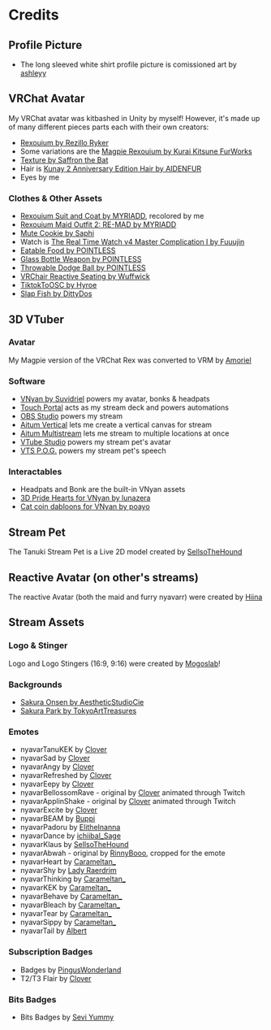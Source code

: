 # Credits

## Profile Picture
* The long sleeved white shirt profile picture is comissioned art by [ashleyy](https://vgen.co/eggromi)

## VRChat Avatar

My VRChat avatar was kitbashed in Unity by myself!  However, it's made up of many different pieces parts each with their own creators:

* [Rexouium by Rezillo Ryker](https://rezilloryker.gumroad.com/)
* Some variations are the [Magpie Rexouium by Kurai Kitsune FurWorks](https://www.patreon.com/KuraiKitsune)
* [Texture by Saffron the Bat](https://saffronthebat.gumroad.com/)
* Hair is [Kunay 2 Anniversary Edition Hair by AIDENFUR](https://aidenart.gumroad.com/)
* Eyes by me

### Clothes & Other Assets

* [Rexouium Suit and Coat by MYRIADD](https://myriadd.gumroad.com/), recolored by me
* [Rexouium Maid Outfit 2: RE-MAD by MYRIADD](https://myriadd.gumroad.com/)
* [Mute Cookie by Saphi](https://saphispacegoat.gumroad.com/)
* Watch is [The Real Time Watch v4 Master Complication I by Fuuujin](https://fuuujin.gumroad.com/)
* [Eatable Food by POINTLESS](https://pointlesscreations.gumroad.com/)
* [Glass Bottle Weapon by POINTLESS](https://pointlesscreations.gumroad.com/)
* [Throwable Dodge Ball by POINTLESS](https://pointlesscreations.gumroad.com/)
* [VRChair Reactive Seating by Wuffwick](https://wuffwick.gumroad.com/)
* [TiktokToOSC by Hyroe](https://hyroe.gumroad.com/)
* [Slap Fish by DittyDos](<https://dittydos.gumroad.com/l/pacjuc>)

## 3D VTuber

### Avatar

My Magpie version of the VRChat Rex was converted to VRM by [Amoriel](https://vgen.co/Amoriel)

### Software

* [VNyan by Suvidriel](https://suvidriel.itch.io/vnyan) powers my avatar, bonks & headpats
* [Touch Portal](https://www.touch-portal.com/) acts as my stream deck and powers automations
* [OBS Studio](https://obsproject.com/) powers my stream
* [Aitum Vertical](https://aitum.tv/products/vertical) lets me create a vertical canvas for stream
* [Aitum Multistream](https://aitum.tv/products/multi) lets me stream to multiple locations at once
* [VTube Studio](https://denchisoft.com/) powers my stream pet's avatar
* [VTS P.O.G.](https://eruben.itch.io/vts-pog) powers my stream pet's speech

### Interactables

* Headpats and Bonk are the built-in VNyan assets
* [3D Pride Hearts for VNyan by lunazera](https://ko-fi.com/s/536d3aa124)
* [Cat coin dabloons for VNyan by poayo](https://ko-fi.com/s/a5a100db6e)

## Stream Pet

The Tanuki Stream Pet is a Live 2D model created by [SellsoTheHound](https://twitch.tv/sellsothehound)

## Reactive Avatar (on other's streams)

The reactive Avatar (both the maid and furry nyavarr) were created by [Hiina](https://linktr.ee/hiinafuraido)

## Stream Assets

### Logo & Stinger
Logo and Logo Stingers (16:9, 9:16) were created by [Mogoslab](https://www.fiverr.com/mogoslab/)!  

### Backgrounds

* [Sakura Onsen by AestheticStudioCie](https://www.etsy.com/listing/1777924696/japanese-sakura-onsen-streaming)
* [Sakura Park by TokyoArtTreasures](https://www.etsy.com/listing/1390323864/vtuber-animated-background-sakura-park)

### Emotes

* nyavarTanuKEK by [Clover](https://vgen.co/queenclovervt)
* nyavarSad by [Clover](https://vgen.co/queenclovervt)
* nyavarAngy by [Clover](https://vgen.co/queenclovervt)
* nyavarRefreshed by [Clover](https://vgen.co/queenclovervt)
* nyavarEepy by [Clover](https://vgen.co/queenclovervt)
* nyavarBellossomRave - original by [Clover](https://vgen.co/queenclovervt) animated through Twitch
* nyavarApplinShake - original by [Clover](https://vgen.co/queenclovervt) animated through Twitch
* nyavarExcite by [Clover](https://vgen.co/queenclovervt)
* nyavarBEAM by [Buppi](https://vgen.co/buppi)
* nyavarPadoru by [ElitheInanna](https://vgen.co/elitheinanna)
* nyavarDance by [ichiibal_Sage](https://vgen.co/ichiibal_Sage)
* nyavarKlaus by [SellsoTheHound](https://twitch.tv/sellsothehound)
* nyavarAbwah - original by [RinnyBooo](https://vgen.co/rinnybooo), cropped for the emote
* nyavarHeart by [Carameltan_](https://vgen.co/Itsyogurl_Mel/portfolio/showcase/nyavarr-s-floating-kiss-ych-emote/2cbf3629-2f4a-4015-ba80-1a6ec83ef61d)
* nyavarShy by [Lady Raerdrim](https://vgen.co/Lady_Raerdrim/portfolio/showcase/nyavarr-s-ych-emote/05ea0485-7a3d-4eb5-a352-7576b2f7de16)
* nyavarThinking by [Carameltan_](https://vgen.co/Itsyogurl_Mel/portfolio/showcase/nyavarr-s-8-eachh-funny-emotes-ych-/0346ea57-9150-414d-aa2d-bb4a52dcb41b)
* nyavarKEK by [Carameltan_](https://vgen.co/Itsyogurl_Mel/portfolio/showcase/nyavarr-s-8-eachh-funny-emotes-ych-/0346ea57-9150-414d-aa2d-bb4a52dcb41b)
* nyavarBehave by [Carameltan_](https://vgen.co/Itsyogurl_Mel/portfolio/showcase/nyavarr-s-8-eachh-funny-emotes-ych-/0346ea57-9150-414d-aa2d-bb4a52dcb41b)
* nyavarBleach by [Carameltan_](https://vgen.co/Itsyogurl_Mel/portfolio/showcase/nyavarr-s-8-eachh-funny-emotes-ych-/0346ea57-9150-414d-aa2d-bb4a52dcb41b)
* nyavarTear by [Carameltan_](https://vgen.co/Itsyogurl_Mel/portfolio/showcase/nyavarr-s-8-eachh-funny-emotes-ych-/0346ea57-9150-414d-aa2d-bb4a52dcb41b)
* nyavarSippy by [Carameltan_](https://vgen.co/Itsyogurl_Mel/portfolio/showcase/nyavarr-s-8-eachh-funny-emotes-ych-/0346ea57-9150-414d-aa2d-bb4a52dcb41b)
* nyavarTail by [Albert](https://vgen.co/albert_ow0)

### Subscription Badges
* Badges by [PingusWonderland](https://www.etsy.com/shop/PingusWonderland)
* T2/T3 Flair by [Clover](https://vgen.co/queenclovervt)

### Bits Badges
* Bits Badges by [Sevi Yummy](https://ko-fi.com/s/b6ef08f75f)
